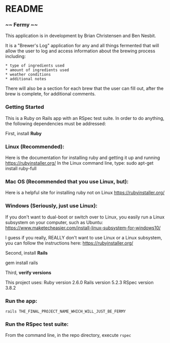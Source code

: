 # README

### ~~ Fermy ~~

  This application is in development by Brian Christensen and Ben Nesbit.

  It is a "Brewer's Log" application for any and all things fermented that will allow the user to log and access
  information about the brewing process including:

    * type of ingredients used
    * amount of ingredients used
    * weather conditions
    * additional notes

  There will also be a section for each brew that the
  user can fill out, after the brew is complete, for additional comments.

### Getting Started

This is a Ruby on Rails app with an RSpec test suite. In order to do anything,
the following dependencies must be addressed:

First, install **Ruby**

  ### Linux (Recommended):
  Here is the documentation for installing ruby and getting it up and running
  https://rubyinstaller.org/
  In the Linux command line, type:
  sudo apt-get install ruby-full

  ### Mac OS (Recommended that you use Linux, but):
  Here is a helpful site for installing ruby not on Linux
  https://rubyinstaller.org/

  ### Windows (Seriously, just use Linux):
  If you don't want to dual-boot or switch over to Linux, you easily run a
  Linux subsystem on your computer, such as Ubuntu:
  https://www.maketecheasier.com/install-linux-subsystem-for-windows10/

  I guess if you really, REALLY don't want to use Linux or a Linux subsystem,
  you can follow the instructions here:
  https://rubyinstaller.org/

Second, install **Rails**

  gem install rails

Third, **verify versions**

  This project uses:
    Ruby version 2.6.0
    Rails version 5.2.3
    RSpec version 3.8.2

### Run the app:

  `rails THE_FINAL_PROJECT_NAME_WHICH_WILL_JUST_BE_FERMY`

### Run the RSpec test suite:

  From the command line, in the repo directory, execute `rspec`
